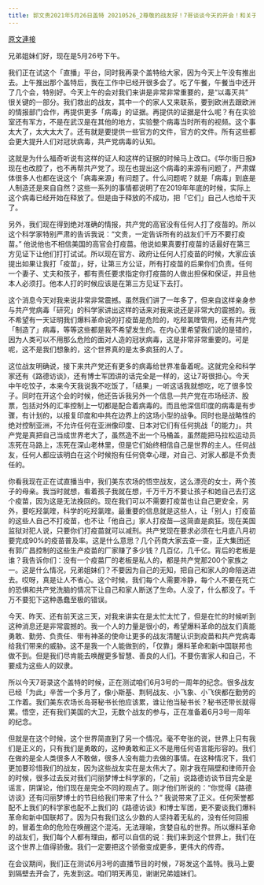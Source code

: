 ```yaml
---
title: 郭文贵2021年5月26日盖特 20210526_2尊敬的战友好！7哥谈谈今天的开会！和关于共产党最近的疯狂⋯
---
```


[原文連接](https://gnews.org/ThreadView/53480900)

兄弟姐妹们好，现在是5月26号下午。


我们正在试这个「直播」平台，同时我再录个盖特给大家，因为今天上午没有推出去。上午推出那个盖特后，我在工作中已经开很多会了。吃了午餐，午餐当中还开了几个会，特别好。今天上午的会对我们来讲是非常非常重要的，是“以毒灭共” 很关键的一部分。我们救出的战友，其中一个的家人又来联系，要到欧洲去跟欧洲的情报部门合作，再提供更多「病毒」的证据。再提供的证据是什么呢？有在实验室还有军方，不是在武汉是在其他的地方，实验整个病毒当时所有的视频。这个事太大了，太大太大了。还有就是要提供一些官方的文件，官方的文件。所有这些都会更大提升人们对冠状病毒，共产党病毒的认知。


这就是为什么福奇听说有这样的证人和这样的证据的时候马上改口。《华尔街日报》现在也改腔了，也不再帮共产党了。现在也提出这个病毒的来源有问题了，严肃媒体很多人也都在说这个「病毒来源」有问题了。什么问题呢？就是「病毒」到底是人制造还是来自自然？这些一系列的事情都说明了在2019年年底的时候，实际上这个病毒已经开始在释放了。但是由于释放的不成功，把「它们」自己人也给干灭了。


另外，我们现在得到绝对准确的情报，共产党的高官没有任何人打了疫苗的。所以这个科学家特别严肃的告诉我说：“文贵，一定告诉所有的战友们千万不要打疫苗。” 他说他也不相信美国的高官会打疫苗。他说如果真要打疫苗的话最好在第三方见证下让他们打打试试。所以现在官方、政府让任何人打疫苗的时候，大家应该提出如果让我打「疫苗」，好，让第三方公证，所有打疫苗的后果你们负责。任何一个妻子、丈夫和孩子，都有责任要求指定你打疫苗的人做出担保和保证，并且他本人必须打。他本人打的时候应该是在第三方见证下去打。


这个消息今天对我来说非常非常震撼。虽然我们讲了一年多了，但来自这样亲身参与共产党病毒「研究」的科学家讲出这样的话来对我来说还是非常大的震撼的。我不希望有一天证明我们爆料革命说的打疫苗是危险的，吃羟氯喹管用，还有共产党「制造了」病毒，等等这些都是我不希望发生的。在内心里希望我们说的是错的，因为人类可以不用那么危险的面对人造的冠状病毒，这是非常非常重要的。可是呢，这不是我们想象的，这个世界真的是太多疯狂的人了。


这位战友明确说，接下来共产党还有更多的病毒给世界准备着呢。这就完全和科学家还有《路德访谈》，还有博士军团讲的话完全是一样的，这让7哥很担心。今天中午吃饺子，本来今天我说我不吃饭了，「结果」一听这话我就想吃，吃了很多饺子。同时在开这个会的时候，他还告诉我另外一个信息—共产党在市场经济、股票，包括对外的汇率控制上一切都是配合着病毒的。而且他深信印度的病毒是有步骤，有计划的，以报复印度和中共在边界上的这场小型的战争。同时也是战略性的绝对控制亚洲，不允许任何在亚洲像印度、日本对它们有任何挑战「的能力」。共产党是真把自己当成世界老大了，虽然造不出一个马桶盖，虽然能把马拉松运动员冻死在马路上，冻死在深山老林里，但是它们始终相信自己是世界的主人。任何战友，任何人都应该明白在这个时候抱有任何侥幸心理，对自己、对家人都是不负责任的。


你看我现在正在试直播当中，我们美东农场的悟空战友，这么漂亮的女士，两个孩子的母亲。我当时就想，看着孩子我就在想，千万千万不要让孩子和她自己去打这个疫苗，因为这是无法挽回的。现在我们可以不需要打疫苗也让自己更安全，另外，要吃羟氯喹，科学的吃羟氯喹。最重要的信息就是这些人，让「别人」打疫苗的这些人自己不打疫苗，也不让「他自己」家人打疫苗—这简直是疯狂。现在美国监狱对犯人说，只要你们打疫苗就可以减刑。共产党现在要求必须在七月底八月初要完成90%的疫苗普及率。这是什么意思？几个药商大家去查一查，正大集团还有郭广昌控制的这些生产疫苗的厂家赚了多少钱？几百亿，几千亿。背后的老板是谁？我告诉你们：没有一个疫苗厂的老板是私人的，都是共产党那200个家族之一。这是什么情况，兄弟姐妹们？不要因为自己的无知，把自己和家人的命陪送进去。哎呀，真是让人不省心。这个时候，我们每个人需要冷静，每个人不要在死亡的恐惧和共产党洗脑的情况下让自己和家人断送了生命。人没了，什么都没了。千万不要犯下这种愚蠢至极的错误。


今天、昨天、还有前天这三天，对我来讲实在是太忙太忙了，但是在忙的时候听到这种消息还是非常震撼的。我一个人的力量是很小的，希望爆料革命的战友们真能勇敢、勤劳、负责任、带有神圣的使命让更多的战友清醒认识到疫苗和共产党病毒给我们带来的威胁。这不是我一个人能做到的，「仅靠」爆料革命和新中国联邦也做不到。但是我们尽肯能去唤醒更多智慧、善良的人们。不要伤害家人和自己，不要成为这些人的奴隶。


所以今天7哥录这个盖特的时候，正在测试咱们6月3号的一周年的纪念。很多战友已经「为此」辛苦一个多月了，像小斯基、荆轲战友、小飞象、小飞侠都在勤劳的工作着。我们美东农场长岛哥秘书长他应该累，谁让他当秘书长？秘书还带长就得累。悟空，还有我们美国的大卫，无数个战友的参与，正在准备着6月3号一周年的纪念。


但就是在这个时候，这个世界简直到了另一个情况。毫不夸张的说，世界上只有我们是正义的，只有我们是勇敢的，这种勇敢和正义不是用任何语言能形容的。我们在做的是全人类很多人不敢做，很多人没有能力去做的事情。在这种情况下，我们更加要珍惜我们的战友，因为这些战友实在是太伟大了。刚才我在隔壁和律师开会的时候，很多过去反对我们闫丽梦博士科学家的，「之前」说路德访谈节目完全是谣言，阴谋论，他们现在是完全不同的观点了。刚才他们所说的：“你觉得《路德访谈》还有闫丽梦博士的节目给我们带来了什么？” 我说带来了正义。任何荣誉都配不上我们的科学家也配不上我们的《路德访谈》和博士军团，更不要谈我们爆料革命和新中国联邦了。因为只有我们这么少数的人坚持着无私的，没有任何回报的，冒着生命的危险在唤醒这个混沌，无法理喻，贪婪自私的世界。所以爆料革命的战友们，我们每个人都有理由，都可以自信的说：我们来到这个世界上，我们在这个世界上值得骄傲。我们一定要把这个骄傲变成更多，更伟大的传奇。


在会议期间，我们正在测试6月3号的直播节目的时候，7哥发这个盖特。我马上要到隔壁去开会了，先发到这。咱们明天再见，谢谢兄弟姐妹们。
